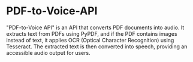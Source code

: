 # PDF-to-Voice-API
"PDF-to-Voice API" is an API that converts PDF documents into audio. It extracts text from PDFs using PyPDF, and if the PDF contains images instead of text, it applies OCR (Optical Character Recognition) using Tesseract. The extracted text is then converted into speech, providing an accessible audio output for users.
